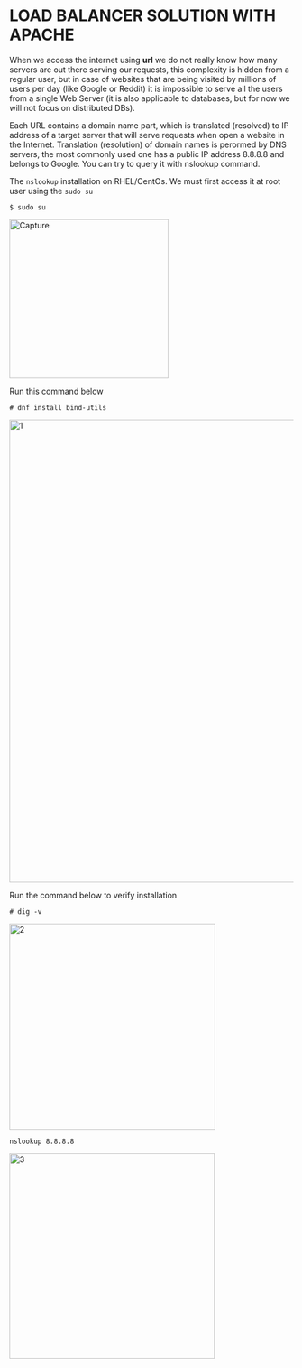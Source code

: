 # LOAD BALANCER SOLUTION WITH APACHE

When we access the internet using <strong>url</strong> we do not really know how many servers are out there serving our requests, this complexity is hidden from a regular user, but in case of websites that are being visited by millions of users per day (like Google or Reddit) it is impossible to serve all the users from a single Web Server (it is also applicable to databases, but for now we will not focus on distributed DBs).

Each URL contains a domain name part, which is translated (resolved) to IP address of a target server that will serve requests when open a website in the Internet. Translation (resolution) of domain names is perormed by DNS servers, the most commonly used one has a public IP address 8.8.8.8 and belongs to Google. You can try to query it with nslookup command.

The `nslookup` installation on RHEL/CentOs. We must first access it at root user using the `sudo su`

`$ sudo su`

<img width="282" alt="Capture" src="https://user-images.githubusercontent.com/29310552/161868438-054ee781-3fed-47a2-a793-e53b21c9882b.PNG">

Run this command below

`# dnf install bind-utils`

<img width="820" alt="1" src="https://user-images.githubusercontent.com/29310552/161868608-02d577da-45b1-4524-ae35-aceaacfa8443.PNG">

Run the command below to verify installation

`# dig -v`

<img width="365" alt="2" src="https://user-images.githubusercontent.com/29310552/161868756-c22c4ba3-84a1-4f9c-95f8-f0b2a2ca6ad5.PNG">

`nslookup 8.8.8.8`

<img width="364" alt="3" src="https://user-images.githubusercontent.com/29310552/161868852-ad25e9ba-cbe4-41cc-9806-4793f82a7e4f.PNG">



